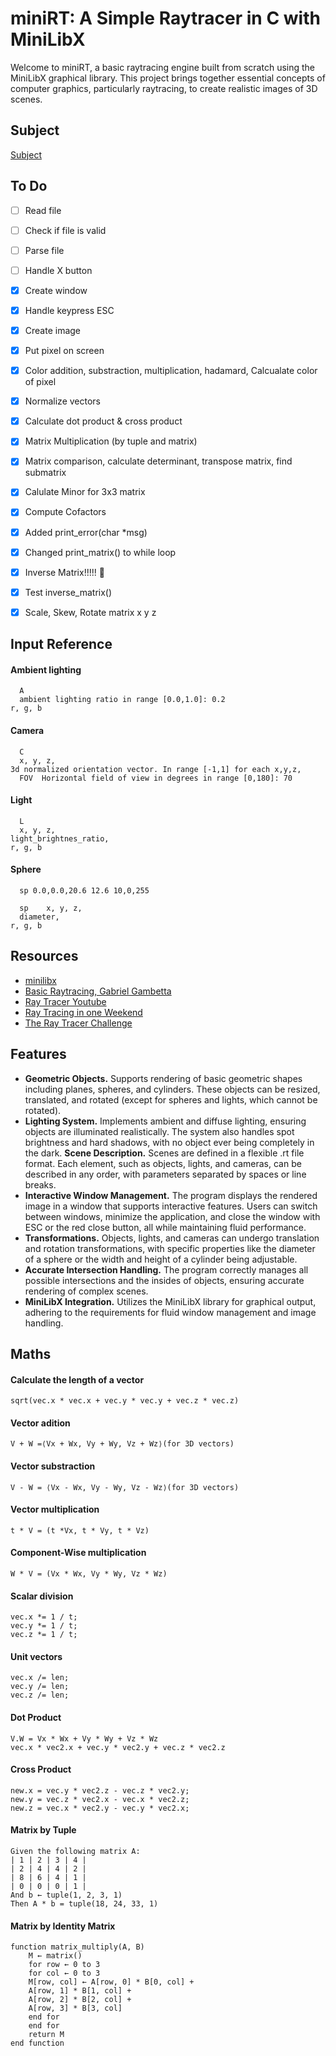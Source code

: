 # miniRT: A Simple Raytracer in C with MiniLibX
Welcome to miniRT, a basic raytracing engine built from scratch using the MiniLibX graphical library. This project brings together essential concepts of computer graphics, particularly raytracing, to create realistic images of 3D scenes.

## Subject
[Subject](https://cdn.intra.42.fr/pdf/pdf/137465/en.subject.pdf)

## To Do
- [ ] Read file
- [ ] Check if file is valid
- [ ] Parse file
- [ ] Handle X button
- [x] Create window
- [x] Handle keypress ESC
- [x] Create image
- [x] Put pixel on screen
- [x] Color addition, substraction, multiplication, hadamard, Calcualate color of pixel   
- [x] Normalize vectors
- [x] Calculate dot product & cross product
- [x] Matrix Multiplication (by tuple and matrix)
- [x] Matrix comparison, calculate determinant, transpose matrix, find submatrix
- [x] Calulate Minor for 3x3 matrix
- [x] Compute Cofactors
- [x] Added print_error(char *msg)
- [x] Changed print_matrix() to while loop
- [x] Inverse Matrix!!!!! 🎉
- [x] Test inverse_matrix()
- [x] Scale, Skew, Rotate matrix x y z


## Input Reference
#### Ambient lighting
      A
      ambient lighting ratio in range [0.0,1.0]: 0.2
	r, g, b

#### Camera
      C
      x, y, z,
	3d normalized orientation vector. In range [-1,1] for each x,y,z,
      FOV  Horizontal field of view in degrees in range [0,180]: 70

#### Light
      L
      x, y, z,
	light_brightnes_ratio,
	r, g, b

#### Sphere
      sp 0.0,0.0,20.6 12.6 10,0,255
      
      sp	x, y, z,
      diameter,
 	r, g, b

## Resources
- [minilibx](https://aurelienbrabant.fr/blog?q=minilibx)
- [Basic Raytracing, Gabriel Gambetta](https://www.gabrielgambetta.com/computer-graphics-from-scratch/02-basic-raytracing.html)
- [Ray Tracer Youtube](https://www.youtube.com/watch?v=RIgc5J_ZGu8&list=PLAqGIYgEAxrUO6ODA0pnLkM2UOijerFPv&index=1)
- [Ray Tracing in one Weekend](https://raytracing.github.io/)
- [The Ray Tracer Challenge](http://raytracerchallenge.com/)


## Features
- **Geometric Objects.** Supports rendering of basic geometric shapes including planes, spheres, and cylinders. These objects can be resized, translated, and rotated (except for spheres and lights, which cannot be rotated).
- **Lighting System.** Implements ambient and diffuse lighting, ensuring objects are illuminated realistically. The system also handles spot brightness and hard shadows, with no object ever being completely in the dark.
**Scene Description.** Scenes are defined in a flexible .rt file format. Each element, such as objects, lights, and cameras, can be described in any order, with parameters separated by spaces or line breaks.
- **Interactive Window Management.** The program displays the rendered image in a window that supports interactive features. Users can switch between windows, minimize the application, and close the window with ESC or the red close button, all while maintaining fluid performance.
- **Transformations.** Objects, lights, and cameras can undergo translation and rotation transformations, with specific properties like the diameter of a sphere or the width and height of a cylinder being adjustable.
- **Accurate Intersection Handling.** The program correctly manages all possible intersections and the insides of objects, ensuring accurate rendering of complex scenes.
- **MiniLibX Integration.** Utilizes the MiniLibX library for graphical output, adhering to the requirements for fluid window management and image handling.


## Maths 
#### Calculate the length of a vector
    sqrt(vec.x * vec.x + vec.y * vec.y + vec.z * vec.z)
#### Vector adition
    V + W =⟨Vx​ + Wx​, Vy​ + Wy​, Vz​ + Wz​⟩(for 3D vectors)
#### Vector substraction
    V - W = ⟨Vx​ - Wx​, Vy​ - Wy​, Vz​ - Wz​⟩(for 3D vectors)
#### Vector multiplication
    t * V = (t *Vx, t * Vy, t * Vz)
#### Component-Wise multiplication
    W * V = (Vx * Wx, Vy * Wy, Vz * Wz)
#### Scalar division
    vec.x *= 1 / t;
    vec.y *= 1 / t;
    vec.z *= 1 / t;
#### Unit vectors
    vec.x /= len;
    vec.y /= len;
    vec.z /= len;
#### Dot Product
    V.W = Vx * Wx + Vy * Wy + Vz * Wz
    vec.x * vec2.x + vec.y * vec2.y + vec.z * vec2.z
#### Cross Product
    new.x = vec.y * vec2.z - vec.z * vec2.y;
    new.y = vec.z * vec2.x - vec.x * vec2.z;
    new.z = vec.x * vec2.y - vec.y * vec2.x;

#### Matrix by Tuple
    Given the following matrix A:
    | 1 | 2 | 3 | 4 |
    | 2 | 4 | 4 | 2 |
    | 8 | 6 | 4 | 1 |
    | 0 | 0 | 0 | 1 |
    And b ← tuple(1, 2, 3, 1)
    Then A * b = tuple(18, 24, 33, 1)
#### Matrix by Identity Matrix
    function matrix_multiply(A, B)
        M ← matrix()
        for row ← 0 to 3
        for col ← 0 to 3
        M[row, col] ← A[row, 0] * B[0, col] +
        A[row, 1] * B[1, col] +
        A[row, 2] * B[2, col] +
        A[row, 3] * B[3, col]
        end for
        end for
        return M
    end function
        
